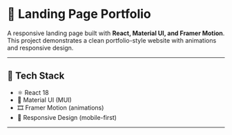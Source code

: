 # 🚀 Landing Page Portfolio

A responsive landing page built with **React, Material UI, and Framer Motion**.  
This project demonstrates a clean portfolio-style website with animations and responsive design.

---


## 🔧 Tech Stack
- ⚛️ React 18
- 🎨 Material UI (MUI)
- 🎞 Framer Motion (animations)
- 📱 Responsive Design (mobile-first)

---